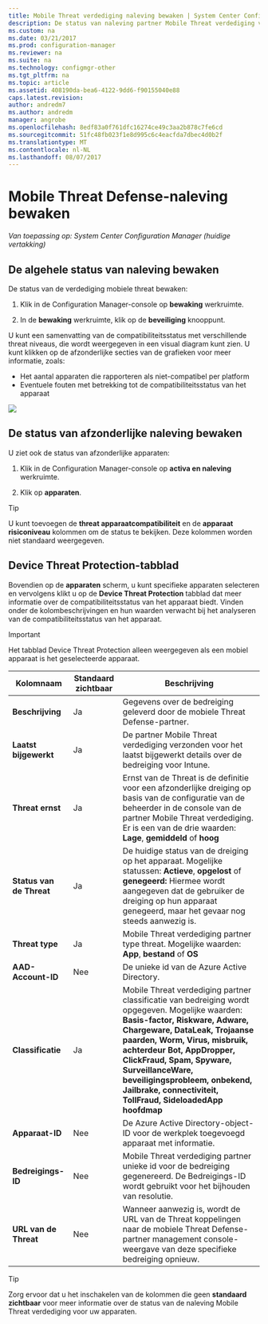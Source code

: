 ```yaml
---
title: Mobile Threat verdediging naleving bewaken | System Center Configuration Manager
description: De status van naleving partner Mobile Threat verdediging vanuit de console van Configuration manager controleren
ms.custom: na
ms.date: 03/21/2017
ms.prod: configuration-manager
ms.reviewer: na
ms.suite: na
ms.technology: configmgr-other
ms.tgt_pltfrm: na
ms.topic: article
ms.assetid: 408190da-bea6-4122-9dd6-f90155040e88
caps.latest.revision: 
author: andredm7
ms.author: andredm
manager: angrobe
ms.openlocfilehash: 8edf83a0f761dfc16274ce49c3aa2b878c7fe6cd
ms.sourcegitcommit: 51fc48fb023f1e8d995c6c4eacfda7dbec4d0b2f
ms.translationtype: MT
ms.contentlocale: nl-NL
ms.lasthandoff: 08/07/2017
---
```

# <a name="monitor-mobile-threat-defense-compliance"></a>**Mobile Threat Defense-naleving bewaken**

*Van toepassing op: System Center Configuration Manager (huidige vertakking)*

## <a name="to-monitor-the-overall-compliance-status"></a>De algehele status van naleving bewaken

De status van de verdediging mobiele threat bewaken:

1.  Klik in de Configuration Manager-console op **bewaking** werkruimte.

2.  In de **bewaking** werkruimte, klik op de **beveiliging** knooppunt.

U kunt een samenvatting van de compatibiliteitsstatus met verschillende threat niveaus, die wordt weergegeven in een visual diagram kunt zien. U kunt klikken op de afzonderlijke secties van de grafieken voor meer informatie, zoals: 

- Het aantal apparaten die rapporteren als niet-compatibel per platform
- Eventuele fouten met betrekking tot de compatibiliteitsstatus van het apparaat

![](http://i.imgur.com/bmPsiWk.png)

## <a name="to-monitor-the-individual-compliance-status"></a>De status van afzonderlijke naleving bewaken

U ziet ook de status van afzonderlijke apparaten:

1.  Klik in de Configuration Manager-console op **activa en naleving** werkruimte.

2.  Klik op **apparaten**.

> [!TIP] 
> U kunt toevoegen de **threat apparaatcompatibiliteit** en de **apparaat risiconiveau** kolommen om de status te bekijken. Deze kolommen worden niet standaard weergegeven.

## <a name="device-threat-protection-tab"></a>Device Threat Protection-tabblad

Bovendien op de **apparaten** scherm, u kunt specifieke apparaten selecteren en vervolgens klikt u op de **Device Threat Protection** tabblad dat meer informatie over de compatibiliteitsstatus van het apparaat biedt. Vinden onder de kolombeschrijvingen en hun waarden verwacht bij het analyseren van de compatibiliteitsstatus van het apparaat.

> [!IMPORTANT] 
> Het tabblad Device Threat Protection alleen weergegeven als een mobiel apparaat is het geselecteerde apparaat.

|Kolomnaam|Standaard zichtbaar|Beschrijving| 
|-|-|-|
|**Beschrijving**| Ja | Gegevens over de bedreiging geleverd door de mobiele Threat Defense-partner. |
|**Laatst bijgewerkt**| Ja | De partner Mobile Threat verdediging verzonden voor het laatst bijgewerkt details over de bedreiging voor Intune. |
|**Threat ernst**| Ja | Ernst van de Threat is de definitie voor een afzonderlijke dreiging op basis van de configuratie van de beheerder in de console van de partner Mobile Threat verdediging. Er is een van de drie waarden: **Lage**, **gemiddeld** of **hoog** |
|**Status van de Threat**| Ja | De huidige status van de dreiging op het apparaat. Mogelijke statussen: **Actieve**, **opgelost** of **genegeerd:** Hiermee wordt aangegeven dat de gebruiker de dreiging op hun apparaat genegeerd, maar het gevaar nog steeds aanwezig is. |
|**Threat type**| Ja | Mobile Threat verdediging partner type threat. Mogelijke waarden: **App**, **bestand** of **OS** |
|**AAD-Account-ID**| Nee | De unieke id van de Azure Active Directory. |
|**Classificatie**| Ja | Mobile Threat verdediging partner classificatie van bedreiging wordt opgegeven. Mogelijke waarden: **Basis-factor, Riskware, Adware, Chargeware, DataLeak, Trojaanse paarden, Worm, Virus, misbruik, achterdeur Bot, AppDropper, ClickFraud, Spam, Spyware, SurveillanceWare, beveiligingsprobleem, onbekend, Jailbrake, connectiviteit, TollFraud, SideloadedApp hoofdmap** |
|**Apparaat-ID**| Nee | De Azure Active Directory-object-ID voor de werkplek toegevoegd apparaat met informatie. |
|**Bedreigings-ID**| Nee | Mobile Threat verdediging partner unieke id voor de bedreiging gegenereerd. De Bedreigings-ID wordt gebruikt voor het bijhouden van resolutie. |
|**URL van de Threat**| Nee | Wanneer aanwezig is, wordt de URL van de Threat koppelingen naar de mobiele Threat Defense-partner management console-weergave van deze specifieke bedreiging opnieuw. |

> [!TIP] 
> Zorg ervoor dat u het inschakelen van de kolommen die geen **standaard zichtbaar** voor meer informatie over de status van de naleving Mobile Threat verdediging voor uw apparaten.
